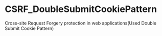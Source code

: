 # CSRF_DoubleSubmitCookiePattern
Cross-site Request Forgery protection in web applications(Used Double Submit Cookie Pattern)
